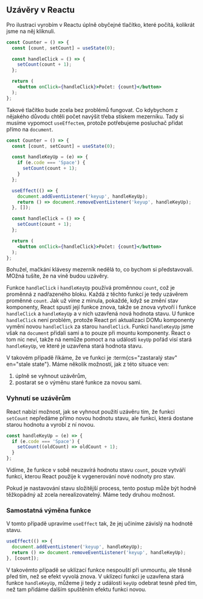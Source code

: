 ## Uzávěry v Reactu

Pro ilustraci vyrobím v Reactu úplně obyčejné tlačítko, které počítá, kolikrát jsme na něj kliknuli.

```jsx
const Counter = () => {
  const [count, setCount] = useState(0);

  const handleClick = () => {
    setCount(count + 1);
  };

  return (
    <button onClick={handleClick}>Počet: {count}</button>
  );
};
```

Takové tlačítko bude zcela bez problémů fungovat. Co kdybychom z nějakého důvodu chtěli počet navýšit třeba stiskem mezerníku. Tady si musíme vypomoct `useEffectem`, protože potřebujeme posluchač přidat přímo na `document`.

```jsx
const Counter = () => {
  const [count, setCount] = useState(0);

  const handleKeyUp = (e) => {
    if (e.code === 'Space') {
      setCount(count + 1);
    }
  };

  useEffect(() => {
    document.addEventListener('keyup', handleKeyUp);
    return () => document.removeEventListener('keyup', handleKeyUp);
  }, []);

  const handleClick = () => {
    setCount(count + 1);
  };

  return (
    <button onClick={handleClick}>Počet: {count}</button>
  );
};
```

Bohužel, mačkání klávesy mezerník nedělá to, co bychom si představovali. MOžná tušíte, že na vině budou uzávěry.

Funkce `handleClick` i `handleKeyUp` používá proměnnou `count`, což je proměnná z nadřazeného bloku. Každá z těchto funkcí je tedy uzávěrem proměnné `count`. Jak už víme z minula, pokaždé, když se změní stav komponenty, React spustí její funkce znova, takže se znova vytvoří i funkce `handleClick` a `handleKeyUp` a v nich uzavřená nová hodnota stavu. U funkce `handleClick` není problém, protože React pri aktualizaci DOMu komponenty vymění novou `handleClick` za starou `handleClick`. Funkci `handleKeyUp` jsme však na `document` přidali sami a to pouze při mountu komponenty. React o tom nic neví, takže ná nemůže pomoct a na události `keyUp` pořád visí stará `handleKeyUp`, ve které je uzavřena stará hodnota stavu.

V takovém případě říkáme, že ve funkci je :term{cs="zastaralý stav" en="stale state"}. Máme několik možností, jak z této situace ven:

1. úplně se vyhnout uzávěrům,
1. postarat se o výměnu staré funkce za novou sami.

### Vyhnutí se uzávěrům

React nabízí možnost, jak se vyhnout použití uzávěru tím, že funkci `setCount` nepředáme přímo novou hodnotu stavu, ale funkci, která dostane starou hodnotu a vyrobí z ní novou.

```js
const handleKeyUp = (e) => {
  if (e.code === 'Space') {
    setCount((oldCount) => oldCount + 1);
  }
};
```

Vidíme, že funkce v sobě neuzavírá hodnotu stavu `count`, pouze vytváří funkci, kterou React použije k vygenerování nové nodnoty pro stav.

Pokud je nastavování stavu složitější process, tento postup může být hodně těžkopádný až zcela nerealizovatelný. Máme tedy druhou možnost.

### Samostatná výměna funkce

V tomto případě upravíme `useEffect` tak, že jej učiníme závislý na hodnotě stavu.

```js
useEffect(() => {
  document.addEventListener('keyup', handleKeyUp);
  return () => document.removeEventListener('keyup', handleKeyUp);
}, [count]);
```

V takovémto případě se uklízací funkce nespouští při unmountu, ale těsně před tím, než se efekt vyvolá znova. V uklízecí funkci je uzavřena stará funkce `handleKeyUp`, můžeme ji tedy z události `keyUp` odebrat tesně před tím, než tam přidáme dalším spuštěním efektu funkci novou.
